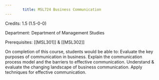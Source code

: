 ```yaml
---
        title: MSL724 Business Communication
---
```

Credits: 1.5 (1.5-0-0)

Department: Department of Management Studies

Prerequisites: [[MSL301]] & [[MSL302]]

On completion of this course, students would be able to: Evaluate the key purposes of communication in business. Explain the communication process model and the barriers to effective communication. Understand & evaluate the changing landscape of business communication. Apply techniques for effective communication.